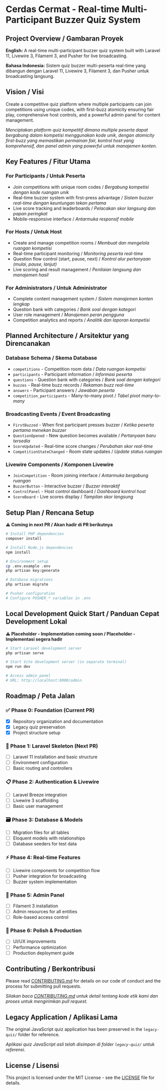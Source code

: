 # Cerdas Cermat - Real-time Multi-Participant Buzzer Quiz System

## Project Overview / Gambaran Proyek
**English:** A real-time multi-participant buzzer quiz system built with Laravel 11, Livewire 3, Filament 3, and Pusher for live broadcasting.

**Bahasa Indonesia:** Sistem quiz buzzer multi-peserta real-time yang dibangun dengan Laravel 11, Livewire 3, Filament 3, dan Pusher untuk broadcasting langsung.

## Vision / Visi
Create a competitive quiz platform where multiple participants can join competitions using unique codes, with first-buzz atomicity ensuring fair play, comprehensive host controls, and a powerful admin panel for content management.

*Menciptakan platform quiz kompetitif dimana multiple peserta dapat bergabung dalam kompetisi menggunakan kode unik, dengan atomicity first-buzz yang memastikan permainan fair, kontrol host yang komprehensif, dan panel admin yang powerful untuk manajemen konten.*

## Key Features / Fitur Utama

### For Participants / Untuk Peserta
- Join competitions with unique room codes / *Bergabung kompetisi dengan kode ruangan unik*
- Real-time buzzer system with first-press advantage / *Sistem buzzer real-time dengan keuntungan tekan pertama*
- Live score tracking and leaderboards / *Pelacakan skor langsung dan papan peringkat*
- Mobile-responsive interface / *Antarmuka responsif mobile*

### For Hosts / Untuk Host
- Create and manage competition rooms / *Membuat dan mengelola ruangan kompetisi*
- Real-time participant monitoring / *Monitoring peserta real-time*
- Question flow control (start, pause, next) / *Kontrol alur pertanyaan (mulai, pause, lanjut)*
- Live scoring and result management / *Penilaian langsung dan manajemen hasil*

### For Administrators / Untuk Administrator
- Complete content management system / *Sistem manajemen konten lengkap*
- Question bank with categories / *Bank soal dengan kategori*
- User role management / *Manajemen peran pengguna*
- Competition analytics and reports / *Analitik dan laporan kompetisi*

## Planned Architecture / Arsitektur yang Direncanakan

### Database Schema / Skema Database
- `competitions` - Competition room data / *Data ruangan kompetisi*
- `participants` - Participant information / *Informasi peserta*
- `questions` - Question bank with categories / *Bank soal dengan kategori*
- `buzzes` - Real-time buzz records / *Rekaman buzz real-time*
- `answers` - Participant answers / *Jawaban peserta*
- `competition_participants` - Many-to-many pivot / *Tabel pivot many-to-many*

### Broadcasting Events / Event Broadcasting
- `FirstBuzzed` - When first participant presses buzzer / *Ketika peserta pertama menekan buzzer*
- `QuestionOpened` - New question becomes available / *Pertanyaan baru tersedia*
- `ScoreUpdated` - Real-time score changes / *Perubahan skor real-time*
- `CompetitionStateChanged` - Room state updates / *Update status ruangan*

### Livewire Components / Komponen Livewire
- `JoinCompetition` - Room joining interface / *Antarmuka bergabung ruangan*
- `BuzzerButton` - Interactive buzzer / *Buzzer interaktif*
- `ControlPanel` - Host control dashboard / *Dashboard kontrol host*
- `ScoreBoard` - Live scores display / *Tampilan skor langsung*

## Setup Plan / Rencana Setup
**⚠️ Coming in next PR / Akan hadir di PR berikutnya**

```bash
# Install PHP dependencies
composer install

# Install Node.js dependencies  
npm install

# Environment setup
cp .env.example .env
php artisan key:generate

# Database migrations
php artisan migrate

# Pusher configuration
# Configure PUSHER_* variables in .env
```

## Local Development Quick Start / Panduan Cepat Development Lokal
**⚠️ Placeholder - Implementation coming soon / Placeholder - Implementasi segera hadir**

```bash
# Start Laravel development server
php artisan serve

# Start Vite development server (in separate terminal)
npm run dev

# Access admin panel
# URL: http://localhost:8000/admin
```

## Roadmap / Peta Jalan

### ✅ Phase 0: Foundation (Current PR)
- [x] Repository organization and documentation
- [x] Legacy quiz preservation
- [x] Project structure setup

### 🔄 Phase 1: Laravel Skeleton (Next PR)
- [ ] Laravel 11 installation and basic structure
- [ ] Environment configuration
- [ ] Basic routing and controllers

### 📋 Phase 2: Authentication & Livewire
- [ ] Laravel Breeze integration
- [ ] Livewire 3 scaffolding
- [ ] Basic user management

### 🗃️ Phase 3: Database & Models
- [ ] Migration files for all tables
- [ ] Eloquent models with relationships
- [ ] Database seeders for test data

### ⚡ Phase 4: Real-time Features
- [ ] Livewire components for competition flow
- [ ] Pusher integration for broadcasting
- [ ] Buzzer system implementation

### 🔧 Phase 5: Admin Panel
- [ ] Filament 3 installation
- [ ] Admin resources for all entities
- [ ] Role-based access control

### 🎨 Phase 6: Polish & Production
- [ ] UI/UX improvements
- [ ] Performance optimization
- [ ] Production deployment guide

## Contributing / Berkontribusi
Please read [CONTRIBUTING.md](CONTRIBUTING.md) for details on our code of conduct and the process for submitting pull requests.

*Silakan baca [CONTRIBUTING.md](CONTRIBUTING.md) untuk detail tentang kode etik kami dan proses untuk mengirimkan pull request.*

## Legacy Application / Aplikasi Lama
The original JavaScript quiz application has been preserved in the `legacy-quiz/` folder for reference.

*Aplikasi quiz JavaScript asli telah disimpan di folder `legacy-quiz/` untuk referensi.*

## License / Lisensi
This project is licensed under the MIT License - see the [LICENSE](LICENSE) file for details.
